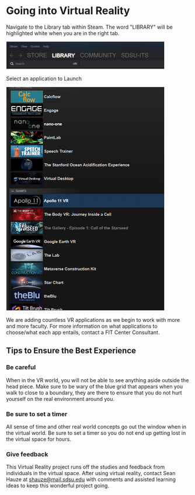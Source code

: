 # Going into Virtual Reality

Navigate to the Library tab within Steam. The word "LIBRARY" will be highlighted white when you are in the right tab.

![](/assets/Steam-Menu-Bar.png)

Select an application to Launch

![](/assets/Steam-App-List.png)

We are adding countless VR applications as we begin to work with more and more faculty. For more information on what applications to choose/what each app entails, contact a FIT Center Consultant.

## Tips to Ensure the Best Experience

### Be careful

When in the VR world, you will not be able to see anything aside outside the head piece. Make sure to be wary of the blue grid that appears when you walk to close to a boundary, they are there to ensure that you do not hurt yourself on the real environment around you.

### Be sure to set a timer

All sense of time and other real world concepts go out the window when in the virtual world. Be sure to set a timer so you do not end up getting lost in the virtual space for hours.

### Give feedback

This Virtual Reality project runs off the studies and feedback from individuals in the virtual space. After using virtual reality, contact Sean Hauze at [shauze@mail.sdsu.edu](mailto:shauze@mail.sdsu.edu) with comments and assisted learning ideas to keep this wonderful project going.

